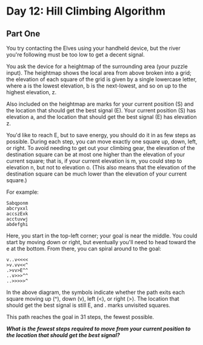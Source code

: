# Day 12: Hill Climbing Algorithm

## Part One

You try contacting the Elves using your handheld device, but the river you're following must be too low to get a decent
signal.

You ask the device for a heightmap of the surrounding area (your puzzle input). The heightmap shows the local area from
above broken into a grid; the elevation of each square of the grid is given by a single lowercase letter, where a is the
lowest elevation, b is the next-lowest, and so on up to the highest elevation, z.

Also included on the heightmap are marks for your current position (S) and the location that should get the best
signal (E). Your current position (S) has elevation a, and the location that should get the best signal (E) has
elevation z.

You'd like to reach E, but to save energy, you should do it in as few steps as possible. During each step, you can move
exactly one square up, down, left, or right. To avoid needing to get out your climbing gear, the elevation of the
destination square can be at most one higher than the elevation of your current square; that is, if your current
elevation is m, you could step to elevation n, but not to elevation o. (This also means that the elevation of the
destination square can be much lower than the elevation of your current square.)

For example:

    Sabqponm 
    abcryxxl 
    accszExk 
    acctuvwj 
    abdefghi

Here, you start in the top-left corner; your goal is near the middle. You could start by moving down or right, but
eventually you'll need to head toward the e at the bottom. From there, you can spiral around to the goal:

    v..v<<<<
    >v.vv<<^ 
    .>vv>E^^ 
    ..v>>>^^
    ..>>>>>^

In the above diagram, the symbols indicate whether the path exits each square moving up (^), down (v), left (<), or
right (>). The location that should get the best signal is still E, and . marks unvisited squares.

This path reaches the goal in 31 steps, the fewest possible.

**_What is the fewest steps required to move from your current position to the location that should get the best signal?_**